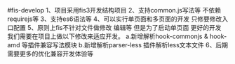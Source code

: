 #fis-develop
1、项目采用fis3开发结构项目
2、支持common.js写法等 不依赖requirejs等
3、支持es6语法等 
4、可以实行单页面和多页面的开发 只修要修改入口配置 
5、原则上fis不针对文件做修改 编辑等 
   但是为了启动单页面 更好的开发 我们需要在项目上做以下修改来适应开发。
    a.新增解析hook-commonjs & hook-amd 等插件兼容写法模块
    b.新增解析parser-less 插件解析less文本文件
6、后期需要更多的优化兼容开发体验等 